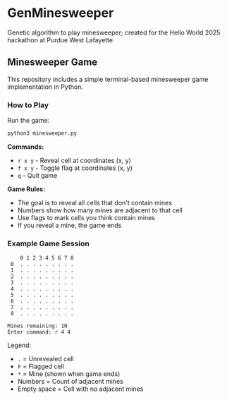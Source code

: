 # GenMinesweeper
Genetic algorithm to play minesweeper; created for the Hello World 2025 hackathon at Purdue West Lafayette

## Minesweeper Game

This repository includes a simple terminal-based minesweeper game implementation in Python.

### How to Play

Run the game:
```bash
python3 minesweeper.py
```

**Commands:**
- `r x y` - Reveal cell at coordinates (x, y)
- `f x y` - Toggle flag at coordinates (x, y)  
- `q` - Quit game

**Game Rules:**
- The goal is to reveal all cells that don't contain mines
- Numbers show how many mines are adjacent to that cell
- Use flags to mark cells you think contain mines
- If you reveal a mine, the game ends

### Example Game Session

```
    0 1 2 3 4 5 6 7 8
 0  . . . . . . . . .
 1  . . . . . . . . .
 2  . . . . . . . . .
 3  . . . . . . . . .
 4  . . . . . . . . .
 5  . . . . . . . . .
 6  . . . . . . . . .
 7  . . . . . . . . .
 8  . . . . . . . . .

Mines remaining: 10
Enter command: r 4 4
```

Legend:
- `.` = Unrevealed cell
- `F` = Flagged cell
- `*` = Mine (shown when game ends)
- Numbers = Count of adjacent mines
- Empty space = Cell with no adjacent mines
